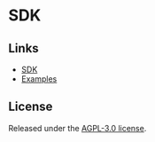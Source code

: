 # SDK

## Links
- [SDK](./docs/index.md)
- [Examples](https://github.com/noia-network/examples)

## License
Released under the [AGPL-3.0 license](LICENSE).
